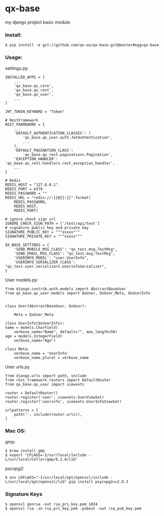 # qx-base
my django project basic module

### Install:

    $ pip install -e git://github.com/qx-oo/qx-base.git@master#egg=qx-base

### Usage:

settings.py:

    INSTALLED_APPS = [
        ...
        'qx_base.qx_core',
        'qx_base.qx_rest',
        'qx_base.qx_user',
        ...
    ]

    JWT_TOKEN_KEYWORD = "Token"

    # RestFramework
    REST_FRAMEWORK = {
        ...
        'DEFAULT_AUTHENTICATION_CLASSES': (
            'qx_base.qx_user.auth.JwtAuthentication',
            ...
        ),
        'DEFAULT_PAGINATION_CLASS':
            'qx_base.qx_rest.paginations.Pagination',
        'EXCEPTION_HANDLER': 'qx_base.qx_rest.handlers.rest_exception_handler',
        ...
    }

    # Redis
    REDIS_HOST = "127.0.0.1"
    REDIS_PORT = 6379
    REDIS_PASSWORD = ""
    REDIS_URL = "redis://:{}@{}:{}".format(
        REDIS_PASSWORD,
        REDIS_HOST,
        REDIS_PORT)

    # ignore check sign url
    IGNORE_CHECK_SIGN_PATH = ['/test/api/test']
    # signature public key and private key
    SIGNATURE_PUBLIC_KEY = """xxxxx"""
    SIGNATURE_PRIVATE_KEY = """xxxxx"""

    QX_BASE_SETTINGS = {
        'SEND_MOBILE_MSG_CLASS': "qx_test.msg.TestMsg",
        'SEND_EMAIL_MSG_CLASS': "qx_test.msg.TestMsg",
        'USERINFO_MODEL': "user.UserInfo",
        'USERINFO_SERIALIZER_CLASS': "qx_test.user.serializers.UserinfoSerializer",
    }

User models.py:

    from django.contrib.auth.models import AbstractBaseUser
    from qx_base.qx_user.models import QxUser, QxUser_Meta, QxUserInfo


    class User(AbstractBaseUser, QxUser):

        Meta = QxUser_Meta

    class UserInfo(QxUserInfo):
    name = models.CharField(
        verbose_name="Name", default="", max_length=50)
    age = models.IntegerField(
        verbose_name="Age")

    class Meta:
        verbose_name = 'UserInfo'
        verbose_name_plural = verbose_name

User urls.py

    from django.urls import path, include
    from rest_framework.routers import DefaultRouter
    from qx_base.qx_user import viewsets

    router = DefaultRouter()
    router.register('user', viewsets.UserViewSet)
    router.register('userinfo', viewsets.UserInfoViewSet)

    urlpatterns = [
        path('', include(router.urls)),
    ]


### Mac OS:

gmp:

    $ brew install gmp
    $ export "CFLAGS=-I/usr/local/include -L/usr/local/Cellar/gmp/6.2.0/lib"

pscopg2:

    $ env LDFLAGS="-I/usr/local/opt/openssl/include -L/usr/local/opt/openssl/lib" pip install psycopg2==2.8.3

### Signature Keys

    $ openssl genrsa -out rsa_pri_key.pem 1024
    $ openssl rsa -in rsa_pri_key.pem -pubout -out rsa_pub_key.pem
